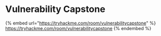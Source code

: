 # Vulnerability Capstone

{% embed url="https://tryhackme.com/room/vulnerabilitycapstone" %}
https://tryhackme.com/room/vulnerabilitycapstone
{% endembed %}
